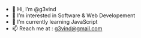 - 👋 Hi, I’m @g3vind
- 👀 I’m interested in Software & Web Developement
- 🌱 I’m currently learning JavaScript
- 📫 Reach me at : g3vind@gmail.com

<!---
g3vind/g3vind is a ✨ special ✨ repository because its `README.md` (this file) appears on your GitHub profile.
You can click the Preview link to take a look at your changes.
--->
